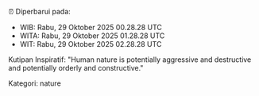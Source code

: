 ⏰ Diperbarui pada:
- WIB: Rabu, 29 Oktober 2025 00.28.28 UTC
- WITA: Rabu, 29 Oktober 2025 01.28.28 UTC
- WIT: Rabu, 29 Oktober 2025 02.28.28 UTC

Kutipan Inspiratif:
"Human nature is potentially aggressive and destructive and potentially orderly and constructive."


Kategori: nature

